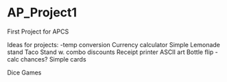 # AP_Project1
First Project for APCS

Ideas for projects:
-temp conversion
Currency calculator
Simple Lemonade stand
Taco Stand w. combo discounts
Receipt printer
ASCII art
Bottle flip - calc chances?
Simple cards

Dice Games

